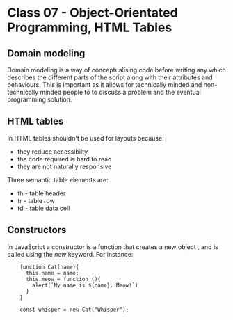 # Class 07 - Object-Orientated Programming, HTML Tables

## Domain modeling

Domain modeling is a way of conceptualising code before writing any which describes the different parts of the script along with their attributes and behaviours. This is important as it allows for technically minded and non-technically minded people to to discuss a problem and the eventual programming solution.

## HTML tables

In HTML tables shouldn't be used for layouts because:

- they reduce accessibilty
- the code required is hard to read
- they are not naturally responsive

Three semantic table elements are:

- th - table header
- tr - table row
- td - table data cell

## Constructors

In JavaScript a constructor is a function that creates a new object , and is called using the _new_ keyword. For instance:

        function Cat(name){
          this.name = name;
          this.meow = function (){
            alert(`My name is ${name}. Meow!`)
          }
        }

        const whisper = new Cat("Whisper");
